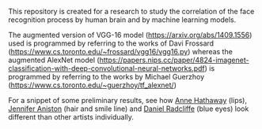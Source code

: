 This repository is created for a research to study the correlation of the face recognition process by human brain and by machine learning models.

The augmented version of VGG-16 model (https://arxiv.org/abs/1409.1556) used is programmed by referring to the works of Davi Frossard (https://www.cs.toronto.edu/~frossard/vgg16/vgg16.py) whereas the augmented AlexNet model (https://papers.nips.cc/paper/4824-imagenet-classification-with-deep-convolutional-neural-networks.pdf) is programmed by referring to the works by Michael Guerzhoy (https://www.cs.toronto.edu/~guerzhoy/tf_alexnet/)

For a snippet of some preliminary results, see how [Anne Hathaway](https://wezteoh.github.io/face_saliency_hathaway) (lips), [Jennifer Aniston](https://wezteoh.github.io/face_saliency_aniston) (hair and smile line) and [Daniel Radcliffe](https://wezteoh.github.io/face_saliency_radcliffe) (blue eyes) look different than other artists individually.
